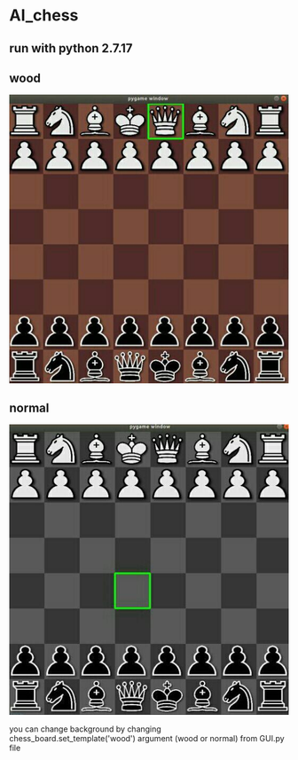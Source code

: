 # AI_chess

## run with python 2.7.17
## wood
![wood img](https://github.com/akherati56/AI_chess/blob/master/git-image/wood.jpg)

## normal
![normal img](https://github.com/akherati56/AI_chess/blob/master/git-image/normal.jpg)

you can change background by changing chess_board.set_template('wood') argument (wood or normal) from GUI.py file
